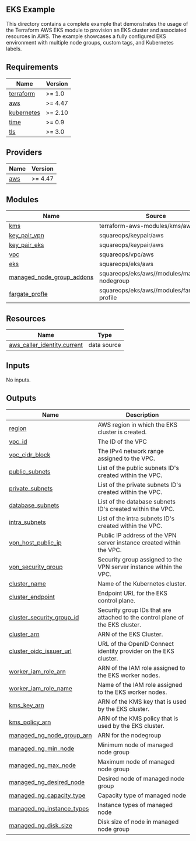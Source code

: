 ## EKS Example

This directory contains a complete example that demonstrates the usage of the Terraform AWS EKS module to provision an EKS cluster and associated resources in AWS. The example showcases a fully configured EKS environment with multiple node groups, custom tags, and Kubernetes labels.
<!-- BEGINNING OF PRE-COMMIT-TERRAFORM DOCS HOOK -->
## Requirements

| Name | Version |
|------|---------|
| <a name="requirement_terraform"></a> [terraform](#requirement\_terraform) | >= 1.0 |
| <a name="requirement_aws"></a> [aws](#requirement\_aws) | >= 4.47 |
| <a name="requirement_kubernetes"></a> [kubernetes](#requirement\_kubernetes) | >= 2.10 |
| <a name="requirement_time"></a> [time](#requirement\_time) | >= 0.9 |
| <a name="requirement_tls"></a> [tls](#requirement\_tls) | >= 3.0 |

## Providers

| Name | Version |
|------|---------|
| <a name="provider_aws"></a> [aws](#provider\_aws) | >= 4.47 |

## Modules

| Name | Source | Version |
|------|--------|---------|
| <a name="module_kms"></a> [kms](#module\_kms) | terraform-aws-modules/kms/aws | 3.1.0 |
| <a name="module_key_pair_vpn"></a> [key\_pair\_vpn](#module\_key\_pair\_vpn) | squareops/keypair/aws | 1.0.2 |
| <a name="module_key_pair_eks"></a> [key\_pair\_eks](#module\_key\_pair\_eks) | squareops/keypair/aws | 1.0.2 |
| <a name="module_vpc"></a> [vpc](#module\_vpc) | squareops/vpc/aws | 3.4.1 |
| <a name="module_eks"></a> [eks](#module\_eks) | squareops/eks/aws | 5.4.2 |
| <a name="module_managed_node_group_addons"></a> [managed\_node\_group\_addons](#module\_managed\_node\_group\_addons) | squareops/eks/aws//modules/managed-nodegroup | 5.4.2 |
| <a name="module_fargate_profle"></a> [fargate\_profle](#module\_fargate\_profle) | squareops/eks/aws//modules/fargate-profile | n/a |

## Resources

| Name | Type |
|------|------|
| [aws_caller_identity.current](https://registry.terraform.io/providers/hashicorp/aws/latest/docs/data-sources/caller_identity) | data source |

## Inputs

No inputs.

## Outputs

| Name | Description |
|------|-------------|
| <a name="output_region"></a> [region](#output\_region) | AWS region in which the EKS cluster is created. |
| <a name="output_vpc_id"></a> [vpc\_id](#output\_vpc\_id) | The ID of the VPC |
| <a name="output_vpc_cidr_block"></a> [vpc\_cidr\_block](#output\_vpc\_cidr\_block) | The IPv4 network range assigned to the VPC. |
| <a name="output_public_subnets"></a> [public\_subnets](#output\_public\_subnets) | List of the public subnets ID's created within the VPC. |
| <a name="output_private_subnets"></a> [private\_subnets](#output\_private\_subnets) | List of the private subnets ID's created within the VPC. |
| <a name="output_database_subnets"></a> [database\_subnets](#output\_database\_subnets) | List of the database subnets ID's created within the VPC. |
| <a name="output_intra_subnets"></a> [intra\_subnets](#output\_intra\_subnets) | List of the intra subnets ID's created within the VPC. |
| <a name="output_vpn_host_public_ip"></a> [vpn\_host\_public\_ip](#output\_vpn\_host\_public\_ip) | Public IP address of the VPN server instance created within the VPC. |
| <a name="output_vpn_security_group"></a> [vpn\_security\_group](#output\_vpn\_security\_group) | Security group assigned to the VPN server instance within the VPC. |
| <a name="output_cluster_name"></a> [cluster\_name](#output\_cluster\_name) | Name of the Kubernetes cluster. |
| <a name="output_cluster_endpoint"></a> [cluster\_endpoint](#output\_cluster\_endpoint) | Endpoint URL for the EKS control plane. |
| <a name="output_cluster_security_group_id"></a> [cluster\_security\_group\_id](#output\_cluster\_security\_group\_id) | Security group IDs that are attached to the control plane of the EKS cluster. |
| <a name="output_cluster_arn"></a> [cluster\_arn](#output\_cluster\_arn) | ARN of the EKS Cluster. |
| <a name="output_cluster_oidc_issuer_url"></a> [cluster\_oidc\_issuer\_url](#output\_cluster\_oidc\_issuer\_url) | URL of the OpenID Connect identity provider on the EKS cluster. |
| <a name="output_worker_iam_role_arn"></a> [worker\_iam\_role\_arn](#output\_worker\_iam\_role\_arn) | ARN of the IAM role assigned to the EKS worker nodes. |
| <a name="output_worker_iam_role_name"></a> [worker\_iam\_role\_name](#output\_worker\_iam\_role\_name) | Name of the IAM role assigned to the EKS worker nodes. |
| <a name="output_kms_key_arn"></a> [kms\_key\_arn](#output\_kms\_key\_arn) | ARN of the KMS key that is used by the EKS cluster. |
| <a name="output_kms_policy_arn"></a> [kms\_policy\_arn](#output\_kms\_policy\_arn) | ARN of the KMS policy that is used by the EKS cluster. |
| <a name="output_managed_ng_node_group_arn"></a> [managed\_ng\_node\_group\_arn](#output\_managed\_ng\_node\_group\_arn) | ARN for the nodegroup |
| <a name="output_managed_ng_min_node"></a> [managed\_ng\_min\_node](#output\_managed\_ng\_min\_node) | Minimum node of managed node group |
| <a name="output_managed_ng_max_node"></a> [managed\_ng\_max\_node](#output\_managed\_ng\_max\_node) | Maximum node of managed node group |
| <a name="output_managed_ng_desired_node"></a> [managed\_ng\_desired\_node](#output\_managed\_ng\_desired\_node) | Desired node of managed node group |
| <a name="output_managed_ng_capacity_type"></a> [managed\_ng\_capacity\_type](#output\_managed\_ng\_capacity\_type) | Capacity type of managed node |
| <a name="output_managed_ng_instance_types"></a> [managed\_ng\_instance\_types](#output\_managed\_ng\_instance\_types) | Instance types of managed node |
| <a name="output_managed_ng_disk_size"></a> [managed\_ng\_disk\_size](#output\_managed\_ng\_disk\_size) | Disk size of node in managed node group |
<!-- END OF PRE-COMMIT-TERRAFORM DOCS HOOK -->
